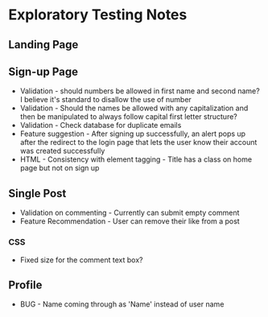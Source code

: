 # Exploratory Testing Notes

## Landing Page

## Sign-up Page

- Validation - should numbers be allowed in first name and second name? I believe it's standard to disallow the use of number
- Validation - Should the names be allowed with any capitalization and then be manipulated to always follow capital first letter structure?
- Validation - Check database for duplicate emails
- Feature suggestion - After signing up successfully, an alert pops up after the redirect to the login page that lets the user know their account was created successfully
- HTML - Consistency with element tagging - Title has a class on home page but not on sign up

## Single Post

- Validation on commenting - Currently can submit empty comment
- Feature Recommendation - User can remove their like from a post

### CSS

- Fixed size for the comment text box?

## Profile

- BUG - Name coming through as 'Name' instead of user name